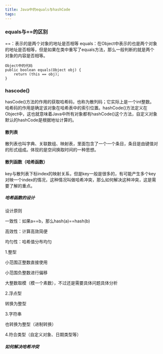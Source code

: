 ```yaml
---
title: Java中的equals与hashCode
tags:
---
```


### equals与==的区别

==：表示的是两个对象的地址是否相等
equals：在Object中表示的也是两个对象的地址是否相等，但是如果在类中重写了equals方法，那么一般判断的就是两个对象的内容是否相等。

```
Object中的代码
public boolean equals(Object obj) {
    return (this == obj);
}
```

### hascode()

hasCode()方法的作用的获取哈希码，也称为散列码；它实际上是一个int整数。哈希码的作用是确定该对象在哈希表中的索引位置。hashCode()方法定义在Object中，这也就意味着Java中所有对象都有hashCode()这个方法，自定义对象默认的hashCode是根据地址计算的。

#### 散列表

散列表也叫字典、关联数组、映射表，里面包含了一个一个条目，条目是由键值对的形式组成。体现的是空间换取时间的一种思想。

#### 散列函数（哈希函数）

key与散列表下标index的映射关系，但是key一般是很多的，有可能产生多个key对映一个index的情况，这种情况叫做哈希冲突，那么如何解决这种冲突，这是需要了解的重点。

##### 哈希函数的设计

设计原则

一致性：如果a==b，那么hash(a)==hash(b)

高效性：计算高效简便

均匀性：哈希值分布均匀

1.整型

小范围正整数直接使用

小范围负整数进行偏移

大整数取模（模一个素数），不过还是需要具体问题具体分析

2.浮点型

转换为整型

3.字符串

也转换为整型（进制转换）

4.符合类型（自定义对象、日期类型等）

##### 如何解决哈希冲突